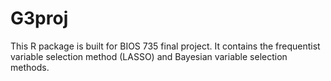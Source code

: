 # G3proj
 
This R package is built for BIOS 735 final project. It contains the frequentist variable selection method (LASSO) and Bayesian variable selection methods.
